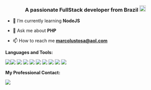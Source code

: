 <h3 align="center">A passionate FullStack developer from Brazil <img src="https://image.flaticon.com/icons/png/512/197/197386.png" height="20" width="20"/> </h3>

- 🌱 I’m currently learning **NodeJS**

- 💬 Ask me about **PHP**

- 📫 How to reach me **marcolustosa@aol.com**


<b> Languages and Tools:</b>

<img src="{https://img.shields.io/badge/PHP-777BB4?style=for-the-badge&logo=php&logoColor=white}"/><img src="https://camo.githubusercontent.com/02914afc1f51d55c8acac01c200a410efd74fffdff325678f6df6c22ae68a7ee/68747470733a2f2f696d672e736869656c64732e696f2f62616467652f5048502d3737374242343f7374796c653d666f722d7468652d6261646765266c6f676f3d706870266c6f676f436f6c6f723d7768697465" />
<img src="https://img.shields.io/badge/JavaScript-F7DF1E?style=for-the-badge&logo=javascript&logoColor=black"/>
<img src="https://img.shields.io/badge/HTML5-E34F26?style=for-the-badge&logo=html5&logoColor=white"/>
<img src="https://img.shields.io/badge/CSS-239120?&style=for-the-badge&logo=css3&logoColor=white"/>
<img src="https://img.shields.io/badge/jQuery-0769AD?style=for-the-badge&logo=jquery&logoColor=white"/>
<img src="https://img.shields.io/badge/MySQL-00000F?style=for-the-badge&logo=mysql&logoColor=white"/>
<img src="https://img.shields.io/badge/Microsoft%20SQL%20Sever-CC2927?style=for-the-badge&logo=microsoft%20sql%20server&logoColor=white"/>
<img src="https://img.shields.io/badge/Bootstrap-563D7C?style=for-the-badge&logo=bootstrap&logoColor=white"/>
<img src="https://img.shields.io/badge/Visual_Studio_Code-0078D4?style=for-the-badge&logo=visual%20studio%20code&logoColor=white"/>



<b>My Professional Contact:</b>

<a href="https://www.linkedin.com/in/marco-lustosa-09075091"><img src="https://img.shields.io/badge/linkedin-%230077B5.svg?&style=for-the-badge&logo=linkedin&logoColor=white"></a>

